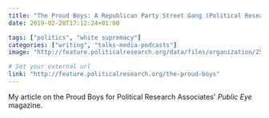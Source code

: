 ```yaml
---
title: "The Proud Boys: A Republican Party Street Gang (Political Research Associates)"
date: 2019-02-28T17:12:24+01:00

tags: ["politics", "white supremacy"]
categories: ["writing", "talks-media-podcasts"]
image: "http://feature.politicalresearch.org/data/files/organization/257242/image/derivative/scale~1200x1200~rts149bdreu-1551366980-53.jpg"

# Set your external url
link: "http://feature.politicalresearch.org/the-proud-boys"
---
```


My article on the Proud Boys for Political Research Associates' _Public Eye_ magazine.